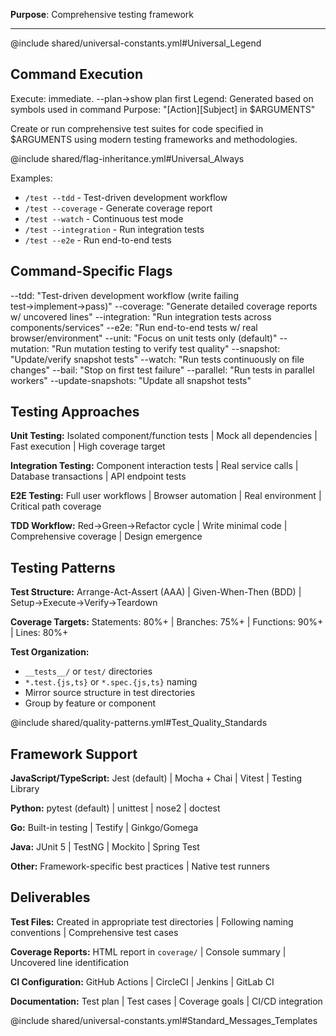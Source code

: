 **Purpose**: Comprehensive testing framework

---

@include shared/universal-constants.yml#Universal_Legend

## Command Execution

Execute: immediate. --plan→show plan first
Legend: Generated based on symbols used in command
Purpose: "[Action][Subject] in $ARGUMENTS"

Create or run comprehensive test suites for code specified in $ARGUMENTS using modern testing frameworks and methodologies.

@include shared/flag-inheritance.yml#Universal_Always

Examples:

- `/test --tdd` - Test-driven development workflow
- `/test --coverage` - Generate coverage report
- `/test --watch` - Continuous test mode
- `/test --integration` - Run integration tests
- `/test --e2e` - Run end-to-end tests

## Command-Specific Flags

--tdd: "Test-driven development workflow (write failing test→implement→pass)"
--coverage: "Generate detailed coverage reports w/ uncovered lines"
--integration: "Run integration tests across components/services"
--e2e: "Run end-to-end tests w/ real browser/environment"
--unit: "Focus on unit tests only (default)"
--mutation: "Run mutation testing to verify test quality"
--snapshot: "Update/verify snapshot tests"
--watch: "Run tests continuously on file changes"
--bail: "Stop on first test failure"
--parallel: "Run tests in parallel workers"
--update-snapshots: "Update all snapshot tests"

## Testing Approaches

**Unit Testing:** Isolated component/function tests | Mock all dependencies | Fast execution | High coverage target

**Integration Testing:** Component interaction tests | Real service calls | Database transactions | API endpoint tests

**E2E Testing:** Full user workflows | Browser automation | Real environment | Critical path coverage

**TDD Workflow:** Red→Green→Refactor cycle | Write minimal code | Comprehensive coverage | Design emergence

## Testing Patterns

**Test Structure:** Arrange-Act-Assert (AAA) | Given-When-Then (BDD) | Setup→Execute→Verify→Teardown

**Coverage Targets:** Statements: 80%+ | Branches: 75%+ | Functions: 90%+ | Lines: 80%+

**Test Organization:**

- `__tests__/` or `test/` directories
- `*.test.{js,ts}` or `*.spec.{js,ts}` naming
- Mirror source structure in test directories
- Group by feature or component

@include shared/quality-patterns.yml#Test_Quality_Standards

## Framework Support

**JavaScript/TypeScript:** Jest (default) | Mocha + Chai | Vitest | Testing Library

**Python:** pytest (default) | unittest | nose2 | doctest

**Go:** Built-in testing | Testify | Ginkgo/Gomega

**Java:** JUnit 5 | TestNG | Mockito | Spring Test

**Other:** Framework-specific best practices | Native test runners

## Deliverables

**Test Files:** Created in appropriate test directories | Following naming conventions | Comprehensive test cases

**Coverage Reports:** HTML report in `coverage/` | Console summary | Uncovered line identification

**CI Configuration:** GitHub Actions | CircleCI | Jenkins | GitLab CI

**Documentation:** Test plan | Test cases | Coverage goals | CI/CD integration

@include shared/universal-constants.yml#Standard_Messages_Templates
